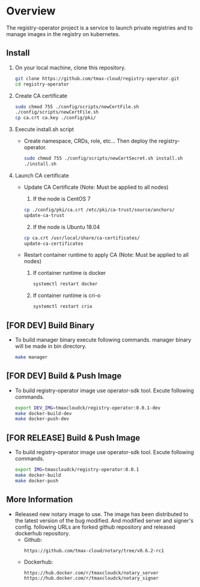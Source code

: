 # Overview
The registry-operator project is a service to launch private registries and to manage images in the registry on kubernetes. 

## Install
1. On your local machine, clone this repository.
    ```bash
    git clone https://github.com/tmax-cloud/registry-operator.git
    cd registry-operator
    ```
    
2. Create CA certificate
	```bash
	sudo chmod 755 ./config/scripts/newCertFile.sh
	./config/scripts/newCertFile.sh
	cp ca.crt ca.key ./config/pki/
	``` 

3. Execute install.sh script
	* Create namespace, CRDs, role, etc... Then deploy the registry-operator.
		```bash
		sudo chmod 755 ./config/scripts/newCertSecret.sh install.sh
		./install.sh 
		```
		
4. Launch CA certificate
	* Update CA Certificate (Note: Must be applied to all nodes)
		1) If the node is CentOS 7
		```bash
		cp ./config/pki/ca.crt /etc/pki/ca-trust/source/anchors/
		update-ca-trust
		```

		2) If the node is Ubuntu 18.04
		```bash
		cp ca.crt /usr/local/share/ca-certificates/
		update-ca-certificates
		```
		
	* Restart container runtime to apply CA (Note: Must be applied to all nodes)
		1) If container runtime is docker
			```bash
			systemctl restart docker
			```

		2) If container runtime is cri-o
			```bash
			systemctl restart crio
			```

## [FOR DEV] Build Binary
* To build manager binary execute following commands. manager binary will be made in bin directory.
	```bash
	make manager
	```

## [FOR DEV] Build & Push Image
* To build registry-operator image use operator-sdk tool. Excute following commands.
    ```bash
	export DEV_IMG=tmaxcloudck/registry-operator:0.0.1-dev
    make docker-build-dev
    make docker-push-dev
    ```

## [FOR RELEASE] Build & Push Image
* To build registry-operator image use operator-sdk tool. Excute following commands.
    ```bash
	export IMG=tmaxcloudck/registry-operator:0.0.1
    make docker-build
    make docker-push
    ```

## More Information
* Released new notary image to use. The image has been distributed to the latest version of the bug modified. And modified server and signer's config. following URLs are forked github repository and released dockerhub repository.
	* Github:
		```
		https://github.com/tmax-cloud/notary/tree/v0.6.2-rc1
		```
	* Dockerhub:
		```
		https://hub.docker.com/r/tmaxcloudck/notary_server
		https://hub.docker.com/r/tmaxcloudck/notary_signer
		```
